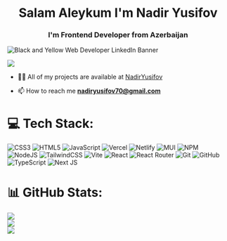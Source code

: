 <h1 align="center">Salam Aleykum I'm Nadir Yusifov</h1>
<h3 align="center">I'm Frontend Developer from Azerbaijan</h3>

![Black and Yellow Web Developer LinkedIn Banner](https://github.com/user-attachments/assets/f81b2389-0bfb-435f-bcb9-776babda1df3)

[![](https://visitcount.itsvg.in/api?id=NadirYusifov&icon=2&color=3)](https://visitcount.itsvg.in)

- 👨‍💻 All of my projects are available at <a href="https://github.com/NadirYusifov" target="blank">NadirYusifov</a>

- 📫 How to reach me **nadiryusifov70@gmail.com**




# 💻 Tech Stack:
![CSS3](https://img.shields.io/badge/css3-%231572B6.svg?style=for-the-badge&logo=css3&logoColor=white) ![HTML5](https://img.shields.io/badge/html5-%23E34F26.svg?style=for-the-badge&logo=html5&logoColor=white) ![JavaScript](https://img.shields.io/badge/javascript-%23323330.svg?style=for-the-badge&logo=javascript&logoColor=%23F7DF1E) ![Vercel](https://img.shields.io/badge/vercel-%23000000.svg?style=for-the-badge&logo=vercel&logoColor=white) ![Netlify](https://img.shields.io/badge/netlify-%23000000.svg?style=for-the-badge&logo=netlify&logoColor=#00C7B7) ![MUI](https://img.shields.io/badge/MUI-%230081CB.svg?style=for-the-badge&logo=mui&logoColor=white) ![NPM](https://img.shields.io/badge/NPM-%23CB3837.svg?style=for-the-badge&logo=npm&logoColor=white) ![NodeJS](https://img.shields.io/badge/node.js-6DA55F?style=for-the-badge&logo=node.js&logoColor=white) ![TailwindCSS](https://img.shields.io/badge/tailwindcss-%2338B2AC.svg?style=for-the-badge&logo=tailwind-css&logoColor=white) ![Vite](https://img.shields.io/badge/vite-%23646CFF.svg?style=for-the-badge&logo=vite&logoColor=white) ![React](https://img.shields.io/badge/react-%2320232a.svg?style=for-the-badge&logo=react&logoColor=%2361DAFB) ![React Router](https://img.shields.io/badge/React_Router-CA4245?style=for-the-badge&logo=react-router&logoColor=white) ![Git](https://img.shields.io/badge/git-%23F05033.svg?style=for-the-badge&logo=git&logoColor=white) ![GitHub](https://img.shields.io/badge/github-%23121011.svg?style=for-the-badge&logo=github&logoColor=white) ![TypeScript](https://img.shields.io/badge/typescript-%23007ACC.svg?style=for-the-badge&logo=typescript&logoColor=white) ![Next JS](https://img.shields.io/badge/Next-black?style=for-the-badge&logo=next.js&logoColor=white)
# 📊 GitHub Stats:
![](https://github-readme-stats.vercel.app/api?username=NadirYusifov&theme=github_dark&hide_border=true&include_all_commits=false&count_private=false)<br/>
![](https://github-readme-streak-stats.herokuapp.com/?user=NadirYusifov&theme=github_dark&hide_border=true)<br/>
![](https://github-readme-stats.vercel.app/api/top-langs/?username=NadirYusifov&theme=github_dark&hide_border=true&include_all_commits=false&count_private=false&layout=compact)
